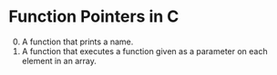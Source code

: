 
# Function Pointers in C

0. A function that prints a name.
1. A function that executes a function given as a parameter on each element in an array.
